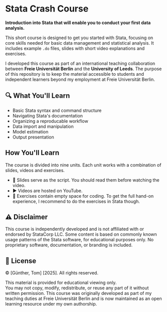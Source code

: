 # Stata Crash Course

**Introduction into Stata that will enable you to conduct your first data analysis.**

This short course is designed to get you started with Stata, focusing on core skills needed for basic data management and statistical analysis. It includes example `.do` files, slides with short video explanations and exercises.

I developed this course as part of an international teaching collaboration between **Freie Universität Berlin** and the **University of Leeds**. The purpose of this repository is to keep the material accessible to students and independent learners beyond my employment at Freie Universität Berlin.

## 🔍 What You'll Learn

- Basic Stata syntax and command structure
- Navigating Stata's documentation
- Organizing a reproducable workflow
- Data import and manipulation
- Model estimation
- Output presentation
  
## How You'll Learn

The course is divided into nine units. Each unit works with a combination of slides, videos and exercises.

- 📄 Slides serve as the script. You should read them before watching the video.
- ▶️ Videos are hosted on YouTube.
- 🧪 Exercises contain empty space for coding. To get the full hand-on experience, I recommend to do the exercises in Stata though.
  
## ⚠️ Disclaimer

This course is independently developed and is not affiliated with or endorsed by StataCorp LLC. Some content is based on commonly known usage patterns of the Stata software, for educational purposes only. No proprietary software, documentation, or branding is included.

## 📜 License

© [Günther, Tom] [2025]. All rights reserved.

This material is provided for educational viewing only.  
You may not copy, modify, redistribute, or reuse any part of it without written permission.
This course was originally developed as part of my teaching duties at Freie Universität Berlin and is now maintained as an open learning resource under my own authorship.
